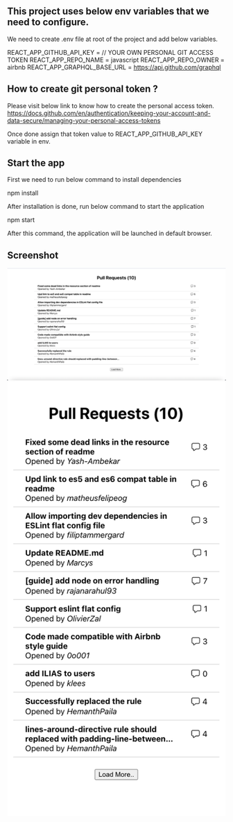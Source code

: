 ## This project uses below env variables that we need to configure. 

We need to create .env file at root of the project and add below variables. 

REACT_APP_GITHUB_API_KEY = // YOUR OWN PERSONAL GIT ACCESS TOKEN 
REACT_APP_REPO_NAME = javascript
REACT_APP_REPO_OWNER = airbnb
REACT_APP_GRAPHQL_BASE_URL = https://api.github.com/graphql


## How to create git personal token ? 
Please visit below link to know how to create the personal access token. 
https://docs.github.com/en/authentication/keeping-your-account-and-data-secure/managing-your-personal-access-tokens

Once done assign that token value to REACT_APP_GITHUB_API_KEY variable in env. 


## Start the app 
First we need to run below command to install dependencies 

npm install 

After installation is done, run below command to start the application 

npm start 

After this command, the application will be launched in default browser. 

## Screenshot 

![ app screenshot 1](https://github.com/sanket-s10/List-github-prs/blob/653f44e77db3e117aa08ac0aff717c8f995a5a4c/Screenshot%202023-10-17%20at%2004.13.26.png)
![ app screenshot 2](https://github.com/sanket-s10/List-github-prs/blob/653f44e77db3e117aa08ac0aff717c8f995a5a4c/Screenshot%202023-10-17%20at%2004.14.00.png)
